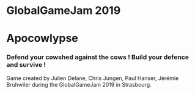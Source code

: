 # GlobalGameJam 2019
# Apocowlypse

### Defend your cowshed against the cows ! Build your defence and survive !

Game created by Julien Delane, Chris Jungen, Paul Hanser, Jérémie Bruhwiler during the GlobalGameJam 2019 in Strasbourg.